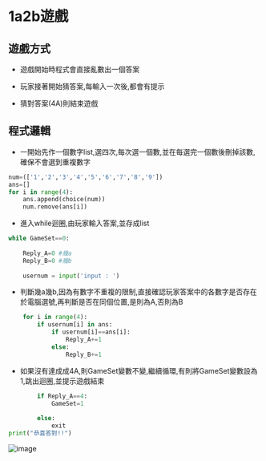 1a2b遊戲
===
遊戲方式
---
- 遊戲開始時程式會直接亂數出一個答案

- 玩家接著開始猜答案,每輸入一次後,都會有提示

- 猜對答案(4A)則結束遊戲

程式邏輯
---

- 一開始先作一個數字list,選四次,每次選一個數,並在每選完一個數後刪掉該數,確保不會選到重複數字

```python
num=(['1','2','3','4','5','6','7','8','9'])
ans=[]
for i in range(4):
    ans.append(choice(num))
    num.remove(ans[i])

```

- 進入while迴圈,由玩家輸入答案,並存成list
```python
while GameSet==0:
    
    Reply_A=0 #幾a
    Reply_B=0 #幾b
    
    usernum = input('input : ')
```

- 判斷幾a幾b,因為有數字不重複的限制,直接確認玩家答案中的各數字是否存在於電腦選號,再判斷是否在同個位置,是則為A,否則為B

```python
    for i in range(4):
        if usernum[i] in ans:
            if usernum[i]==ans[i]:
                Reply_A+=1
            else:
                Reply_B+=1
```

- 如果沒有達成成4A,則GameSet變數不變,繼續循環,有則將GameSet變數設為1,跳出迴圈,並提示遊戲結束

```python
        if Reply_A==4:
            GameSet=1
            
        else:
            exit
print("恭喜答對!!")
```


![image](1a2b_result.png)
